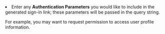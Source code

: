 <li>Enter any <strong>Authentication Parameters</strong> you would like to include in the generated sign-in link; these parameters will be passed in the query string.</li>

For example, you may want to request permission to access user profile information.
